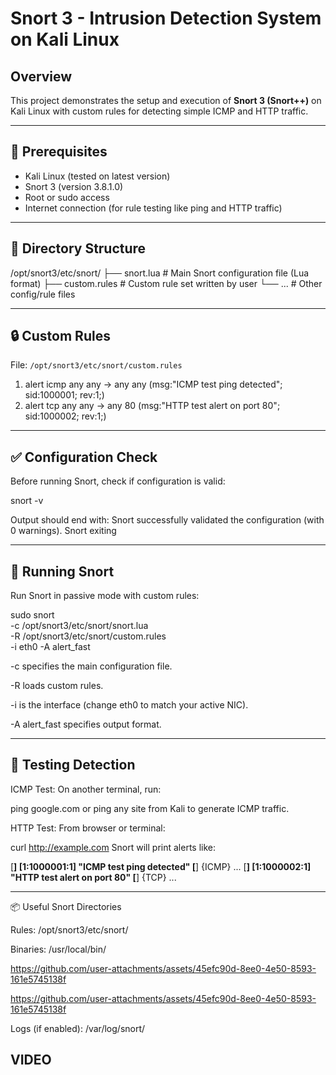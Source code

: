 # Snort 3 - Intrusion Detection System on Kali Linux

## Overview

This project demonstrates the setup and execution of **Snort 3 (Snort++)** on Kali Linux with custom rules for detecting simple ICMP and HTTP traffic.

---

## 🔧 Prerequisites

- Kali Linux (tested on latest version)
- Snort 3 (version 3.8.1.0)
- Root or sudo access
- Internet connection (for rule testing like ping and HTTP traffic)

---

## 📁 Directory Structure

/opt/snort3/etc/snort/
├── snort.lua # Main Snort configuration file (Lua format)
├── custom.rules # Custom rule set written by user
└── ... # Other config/rule files

---

## 🔒 Custom Rules

File: `/opt/snort3/etc/snort/custom.rules`

1.  alert icmp any any -> any any (msg:"ICMP test ping detected"; sid:1000001; rev:1;)
2.  alert tcp any any -> any 80 (msg:"HTTP test alert on port 80"; sid:1000002; rev:1;)

---

## ✅ Configuration Check
Before running Snort, check if configuration is valid:

snort -v

Output should end with:
Snort successfully validated the configuration (with 0 warnings).
Snort exiting

---

## 🚀 Running Snort
Run Snort in passive mode with custom rules:

sudo snort \
  -c /opt/snort3/etc/snort/snort.lua \
  -R /opt/snort3/etc/snort/custom.rules \
  -i eth0 -A alert_fast

-c specifies the main configuration file.

-R loads custom rules.

-i is the interface (change eth0 to match your active NIC).

-A alert_fast specifies output format.

---

## 🧪 Testing Detection
ICMP Test:
On another terminal, run:

ping google.com
or ping any site from Kali to generate ICMP traffic.

HTTP Test:
From browser or terminal:

curl http://example.com
Snort will print alerts like:

[**] [1:1000001:1] "ICMP test ping detected" [**] {ICMP} ...
[**] [1:1000002:1] "HTTP test alert on port 80" [**] {TCP} ...

---

📦 Useful Snort Directories

Rules: /opt/snort3/etc/snort/

Binaries: /usr/local/bin/


https://github.com/user-attachments/assets/45efc90d-8ee0-4e50-8593-161e5745138f



https://github.com/user-attachments/assets/45efc90d-8ee0-4e50-8593-161e5745138f


Logs (if enabled): /var/log/snort/


## VIDEO



